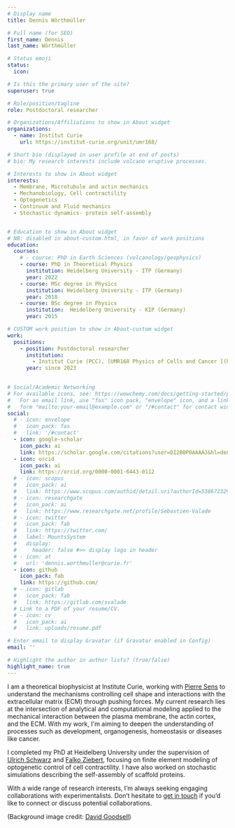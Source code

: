 ```yaml
---
# Display name
title: Dennis Wörthmüller

# Full name (for SEO)
first_name: Dennis
last_name: Wörthmüller

# Status emoji
status:
  icon: 

# Is this the primary user of the site?
superuser: true

# Role/position/tagline
role: Postdoctoral researcher

# Organizations/Affiliations to show in About widget
organizations:
  - name: Institut Curie
    url: https://institut-curie.org/unit/umr168/

# Short bio (displayed in user profile at end of posts)
# bio: My research interests include volcano eruptive processes.

# Interests to show in About widget
interests:
  - Membrane, Microtubule and actin mechanics 
  - Mechanobiology, Cell contractility
  - Optogenetics
  - Continuum and Fluid mechanics
  - Stochastic dynamics- protein self-assembly


# Education to show in About widget
# NB: disabled in about-custom.html, in favor of work positions
education:
  courses:
    # - course: PhD in Earth Sciences (volcanology/geophysics)
    - course: PhD in Theoretical Physics
      institution: Heidelberg University - ITP (Germany)
      year: 2022
    - course: MSc degree in Physics
      institution: Heidelberg University - ITP (Germany)
      year: 2018
    - course: BSc degree in Physics
      institution:  Heidelberg University - KIP (Germany)
      year: 2015

# CUSTOM work position to show in About-custom widget
work:
  positions:
    - position: Postdoctoral researcher
      institution: 
        - Institut Curie (PCC), [UMR168 Physics of Cells and Cancer ](https://curie.fr/equipe/sens)
      year: since 2023
    

# Social/Academic Networking
# For available icons, see: https://wowchemy.com/docs/getting-started/page-builder/#icons
#   For an email link, use "fas" icon pack, "envelope" icon, and a link in the
#   form "mailto:your-email@example.com" or "/#contact" for contact widget.
social:
  # - icon: envelope
  #   icon_pack: fas
  #   link: '/#contact'
  - icon: google-scholar
    icon_pack: ai
    link: https://scholar.google.com/citations?user=DI2B0P0AAAAJ&hl=de&oi=ao
  - icon: orcid
    icon_pack: ai
    link: https://orcid.org/0000-0001-6443-0112
  # - icon: scopus
  #   icon_pack: ai
  #   link: https://www.scopus.com/authid/detail.uri?authorId=53867232900
  # - icon: researchgate
  #   icon_pack: ai
  #   link: https://www.researchgate.net/profile/Sebastien-Valade
  # - icon: twitter
  #   icon_pack: fab
  #   link: https://twitter.com/
  #   label: MountsSystem
  #   display:
  #     header: false #>> display logo in header
  # - icon: at
  #   url: 'dennis.worthmuller@curie.fr'
  - icon: github
    icon_pack: fab
    link: https://github.com/
  # - icon: gitlab
  #   icon_pack: fab
  #   link: https://gitlab.com/svalade
  # Link to a PDF of your resume/CV.
  # - icon: cv
  #   icon_pack: ai
  #   link: uploads/resume.pdf

# Enter email to display Gravatar (if Gravatar enabled in Config)
email: ''

# Highlight the author in author lists? (true/false)
highlight_name: true
---
```

I am a theoretical biophysicist at Institute Curie, working with [Pierre Sens](https://curie.fr/personne/pierre-sens) to understand the mechanisms controlling cell shape and interactions with the extracellular matrix (ECM) through pushing forces. My current research lies at the intersection of analytical and computational modeling applied to the mechanical interaction between the plasma membrane, the actin cortex, and the ECM.
With my work, I'm aiming to deepen the understanding of processes such as development, organogenesis, homeostasis or diseases like cancer.
<!-- With my work, I'm aiming to deepen the understanding of how cells probe their environment through pushing forces and how this mechanism enables efficient migration in low-adhesion environments. -->

I completed my PhD at Heidelberg University under the supervision of [Ulrich Schwarz](https://www.thphys.uni-heidelberg.de/~biophys/index.php?lang=e) and [Falko Ziebert](https://www.thphys.uni-heidelberg.de/~biophys/index.php?lang=e&n1=ziebert), focusing on finite element modeling of optogenetic control of cell contractility.
I have also worked on stochastic simulations describing the self-assembly of scaffold proteins. 

With a wide range of research interests, I’m always seeking engaging collaborations with experimentalists. Don’t hesitate to [get in touch](mailto:dennis.worthmuller@curie.fr) if you’d like to connect or discuss potential collaborations.

<!-- I have a wide range of research interests and am eager to collaborate with experimentalists on innovative projects. Don’t hesitate to get in touch if you’d like to connect or discuss potential collaborations. -->
<!-- I have a wide range of research interests and I’m always seeking engaging collaborations with experimentalists. Don’t hesitate to get in touch if you’d like to connect or discuss potential collaborations. -->
(Background image credit: [David Goodsell](https://ccsb.scripps.edu/goodsell/))